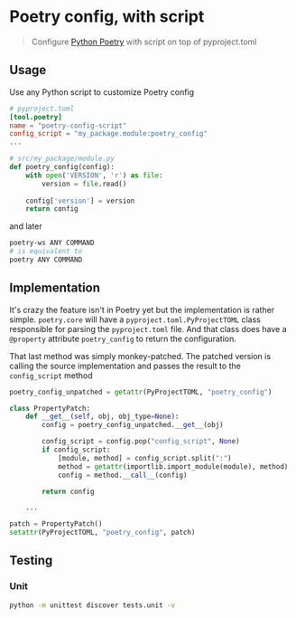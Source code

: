 # Poetry config, with script
> Configure [Python Poetry](https://python-poetry.org/) with script on top of pyproject.toml

## Usage
Use any Python script to customize Poetry config
```toml
# pyproject.toml
[tool.poetry]
name = "poetry-config-script"
config_script = "my_package.module:poetry_config"
...
```
```python
# src/my_package/module.py
def poetry_config(config):
    with open('VERSION', 'r') as file:
        version = file.read()
        
    config['version'] = version
    return config
```

and later
```bash
poetry-ws ANY COMMAND
# is equivalent to
poetry ANY COMMAND
```

## Implementation
It's crazy the feature isn't in Poetry yet but the implementation is rather simple.
`poetry.core` will have a `pyproject.toml.PyProjectTOML` class responsible for parsing
the `pyproject.toml` file. And that class does have a `@property` attribute `poetry_config`
to return the configuration.

That last method was simply monkey-patched. The patched version is calling
the source implementation and passes the result to the `config_script` method 
```python
poetry_config_unpatched = getattr(PyProjectTOML, "poetry_config")

class PropertyPatch:
    def __get__(self, obj, obj_type=None):
        config = poetry_config_unpatched.__get__(obj)

        config_script = config.pop("config_script", None)
        if config_script:
            [module, method] = config_script.split(":")
            method = getattr(importlib.import_module(module), method)
            config = method.__call__(config)

        return config

    ...

patch = PropertyPatch()
setattr(PyProjectTOML, "poetry_config", patch)
```

## Testing

### Unit
```bash
python -m unittest discover tests.unit -v
```
